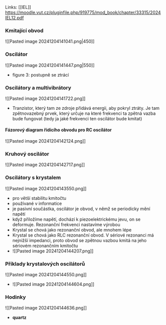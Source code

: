 Links: [[IEL]]
https://moodle.vut.cz/pluginfile.php/919775/mod_book/chapter/33315/2024IEL12.pdf

### Kmitající obvod
![[Pasted image 20241204141041.png|450]]

### Oscilátor
![[Pasted image 20241204141447.png|550]]
- figure 3: postupně se ztrácí

### Oscilátory a multivibrátory
![[Pasted image 20241204141722.png]]
- Tranzistor, který tam ze zdroje přidává energii, aby pokryl ztráty. Je tam zpětnovazebný prvek, který určuje na které frekvenci ta zpětná vazba bude fungovat (tedy ja jaké frekvenci ten oscilátor bude kmitat)

#### Fázorový diagram řídícího obvodu pro RC oscilátor
![[Pasted image 20241204142124.png]]

### Kruhový oscilátor
![[Pasted image 20241204142717.png]]

### Oscilátory s krystalem
![[Pasted image 20241204143550.png]]
- pro větší stabilitu kmitočtu
- používané v informatice
- je pasivní součástka, oscilátor je obvod, v němž se periodicky mění napětí
- když přiložíme napětí, dochází k piezoelektrickému jevu, on se deformuje. Rezonanční frekvenci nastavíme výrobou
- Krystal se chová jako rezonanční obvod, ale mnohem lépe
- Krystal se chová jako RLC rezonanční obvod. V sériové rezonanci má nejnižší impedanci, proto obvod se zpětnou vazbou kmitá na jeho sériovém rezonančním kmitočtu
- ![[Pasted image 20241204144207.png]]

### Příklady krystalových oscilátorů
![[Pasted image 20241204144550.png]]
- ![[Pasted image 20241204144604.png]]

### Hodinky
![[Pasted image 20241204144636.png]]
- **quartz**